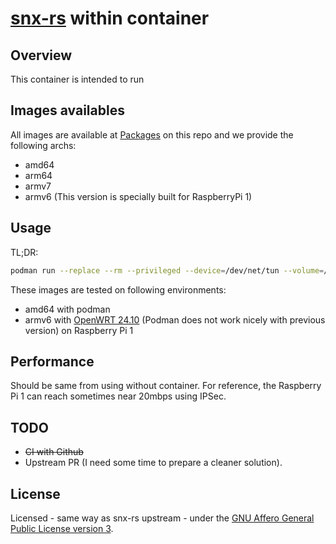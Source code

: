 # [snx-rs](https://github.com/ancwrd1/snx-rs) within container

## Overview

This container is intended to run 

## Images availables

All images are available at [Packages](https://github.com/leleobhz/snx-rs-docker/packages) on this repo and we provide the following archs:

* amd64
* arm64
* armv7
* armv6 (This version is specially built for RaspberryPi 1)

## Usage

TL;DR: 

```bash
podman run --replace --rm --privileged --device=/dev/net/tun --volume=/opt/snx/sessions:/var/cache/snx-rs/sessions --cap-add=NET_ADMIN,SYS_ADMIN --network=host --name snx-rs-vpn -v /lib/modules:/lib/modules:ro quay.io/pqatsi/snx-rs:latest /usr/bin/snx-rs --mode standalone --login-type vpn --tunnel-type ipsec --ike-persist true --default-route false --no-dns true --if-name <DESIRED_IF_NAME_OUTSIDE_POD> --server-name <YOUR_VPN_HOST_HERE> --user-name <YOUR_USER_HERE> --password <YOUR_PASS_HERE> --log-level debug --client-mode endpoint_security
```

These images are tested on following environments:

* amd64 with podman
* armv6 with [OpenWRT 24.10](https://openwrt.org/releases/24.10/start) (Podman does not work nicely with previous version) on Raspberry Pi 1

## Performance

Should be same from using without container. For reference, the Raspberry Pi 1 can reach sometimes near 20mbps using IPSec.

## TODO

* ~~CI with Github~~
* Upstream PR (I need some time to prepare a cleaner solution).

## License

Licensed - same way as snx-rs upstream - under the [GNU Affero General Public License version 3](https://opensource.org/license/agpl-v3/).
